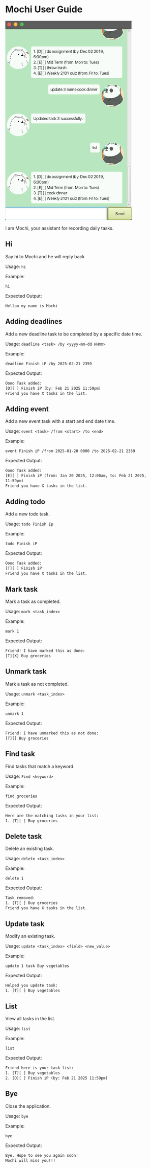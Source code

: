 # Mochi User Guide

![GUI](./Ui.png)

I am Mochi, your assistant for recording daily tasks.

## Hi

Say hi to Mochi and he will reply back

Usage: `hi`

Example:
```
hi
```

Expected Output:
```
Helloo my name is Mochi
```

## Adding deadlines

Add a new deadline task to be completed by a specific date time.

Usage: `deadline <task> /by <yyyy-mm-dd HHmm>`

Example:
```
deadline Finish iP /by 2025-02-21 2359
```

Expected Output:
```
Oooo Task added:
[D][ ] Finish iP (by: Feb 21 2025 11:59pm)
Friend you have X tasks in the list.
```

## Adding event

Add a new event task with a start and end date time.

Usage: `event <task> /from <start> /to <end>`

Example:
```
event Finish iP /from 2025-01-20 0000 /to 2025-02-21 2359 
```

Expected Output:
```
Oooo Task added:
[E][ ] Finish iP (from: Jan 20 2025, 12:00am, to: Feb 21 2025, 11:59pm)
Friend you have X tasks in the list.
```

## Adding todo

Add a new todo task.

Usage: `todo Finish Ip`

Example:
```
todo Finish iP
```

Expected Output:
```
Oooo Task added:
[T][ ] Finish iP
Friend you have X tasks in the list.
```

## Mark task

Mark a task as completed.

Usage: `mark <task_index>`

Example:
```
mark 1
```

Expected Output:
```
Friend! I have marked this as done:
[T][X] Buy groceries
```

## Unmark task

Mark a task as not completed.

Usage: `unmark <task_index>`

Example:
```
unmark 1
```

Expected Output:
```
Friend! I have unmarked this as not done:
[T][] Buy groceries
```

## Find task

Find tasks that match a keyword.

Usage: `Find <keyword>`

Example:
```
find groceries
```

Expected Output:
```
Here are the matching tasks in your list:
1. [T][ ] Buy groceries
```

## Delete task

Delete an existing task.

Usage: `delete <task_index>`

Example:
```
delete 1
```

Expected Output:
```
Task removed:
1. [T][ ] Buy groceries
Friend you have X tasks in the list.
```

## Update task

Modify an existing task.

Usage: `update <task_index> <field> <new_value>`

Example:
```
update 1 task Buy vegetables
```

Expected Output:
```
Helped you update task:
1. [T][ ] Buy vegetables
```

## List

View all tasks in the list.

Usage: `list`

Example:
```
list
```

Expected Output:
```
Friend here is your task list:
1. [T][ ] Buy vegetables
2. [D][ ] Finish iP (by: Feb 21 2025 11:59pm)
```

## Bye

Close the application.

Usage: `bye`

Example:
```
bye
```

Expected Output:
```
Bye. Hope to see you again soon!
Mochi will miss you!!!
```
